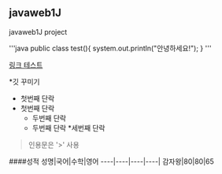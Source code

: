 ## javaweb1J
javaweb1J project

'''java
public class test(){
   system.out.println("안녕하세요!");
}
'''

[링크 테스트](https://naver.com)

*깃 꾸미기
 * 첫번째 단락
 * 첫번째 단락
   * 두번째 단락
   * 두번째 단락
    *세번째 단락
>인용문은 '>' 사용

####성적
성명|국어|수학|영어
----|----|----|----|
감자왕|80|80|65
